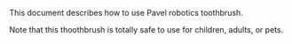 This document describes how to use Pavel robotics toothbrush.

Note that this thoothbrush is totally safe to use for children, adults, or pets.